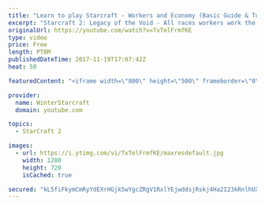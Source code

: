 ```yaml
---
title: "Learn to play Starcraft - Workers and Economy (Basic Guide & Tutorial)"
excerpt: "Starcraft 2: Legacy of the Void - All races workers work the same (mule notwithstanding!)  Wiki on mining: http://wiki.teamliquid.net/starcraft2/Mining_Minerals"
originalUrl: https://youtube.com/watch?v=TxTelFrmfKE
type: video
price: Free
length: PT8M
publishedDateTime: 2017-11-19T17:07:42Z
heat: 50

featuredContent: "<iframe width=\"800\" height=\"500\" frameborder=\"0\" src=\"https://www.youtube.com/embed/TxTelFrmfKE\" allow=\"accelerometer; autoplay; encrypted-media; gyroscope; picture-in-picture\" allowfullscreen></iframe>"

provider:
  name: WinterStarcraft
  domain: youtube.com

topics:
  - StarCraft 2

images:
  - url: https://i.ytimg.com/vi/TxTelFrmfKE/maxresdefault.jpg
    width: 1280
    height: 720
    isCached: true

secured: "kL5fiFkymCmRyYdEXrHGjk5wYgcZRgV1RxlYEjwddsjRskj4Ha2I23kRnlhUX9E/mfPRbgwVPYqCVrfl5PdtdPrV9htQf/+2k2N444Ijx6cNajQGeCceHpGjnjpXuxd5qzddeaedgWh2znn6how0m+eb7O6HwoGDOtMLgr/+HV1RzHcyMDZOPJkV4dnt+/9HEu4IHEXyBeobfvNqMYTwsHwRx3gimgVZvgdI+WwgYA6eMviNGUxOs0I3ul+1pb2G84n0skEZ58owN2OPvSaniSOGEDPuWh4tVXfW5LjiLqEU5xv7SkBHr9ar4CJ/Mctj8delYA3DXeppvb3DkqN7QxqLzbHJ0xWkmK7somO1WHKIg4XAIWgM4mkPtNE2J2bJ0VIqE5R5/P6Lc1mP6rLJDqtdvdE73a6fK/AFECWQ8cs=;bg037AqELHwd0Q5c6tZpUw=="
---
```


